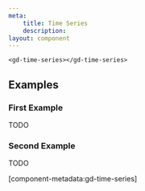 ```yaml
---
meta:
    title: Time Series
    description:
layout: component
---
```


```html:preview
<gd-time-series></gd-time-series>
```

## Examples

### First Example

TODO

### Second Example

TODO

[component-metadata:gd-time-series]
